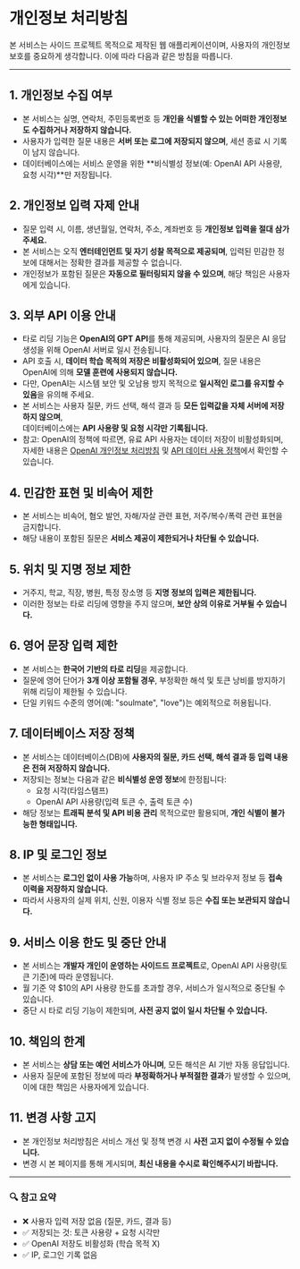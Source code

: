# 개인정보 처리방침

본 서비스는 사이드 프로젝트 목적으로 제작된 웹 애플리케이션이며, 사용자의 개인정보 보호를 중요하게 생각합니다. 이에 따라 다음과 같은 방침을 따릅니다.

---

## 1. 개인정보 수집 여부
- 본 서비스는 실명, 연락처, 주민등록번호 등 **개인을 식별할 수 있는 어떠한 개인정보도 수집하거나 저장하지 않습니다.**
- 사용자가 입력한 질문 내용은 **서버 또는 로그에 저장되지 않으며**, 세션 종료 시 기록이 남지 않습니다.
- 데이터베이스에는 서비스 운영을 위한 **비식별성 정보(예: OpenAI API 사용량, 요청 시각)**만 저장됩니다.

## 2. 개인정보 입력 자제 안내
- 질문 입력 시, 이름, 생년월일, 연락처, 주소, 계좌번호 등 **개인정보 입력을 절대 삼가주세요.**
- 본 서비스는 오직 **엔터테인먼트 및 자기 성찰 목적으로 제공되며**, 입력된 민감한 정보에 대해서는 정확한 결과를 제공할 수 없습니다.
- 개인정보가 포함된 질문은 **자동으로 필터링되지 않을 수 있으며**, 해당 책임은 사용자에게 있습니다.

## 3. 외부 API 이용 안내
- 타로 리딩 기능은 **OpenAI의 GPT API**를 통해 제공되며, 사용자의 질문은 AI 응답 생성을 위해 OpenAI 서버로 일시 전송됩니다.
- API 호출 시, **데이터 학습 목적의 저장은 비활성화되어 있으며**, 질문 내용은 OpenAI에 의해 **모델 훈련에 사용되지 않습니다.**
- 다만, OpenAI는 시스템 보안 및 오남용 방지 목적으로 **일시적인 로그를 유지할 수 있음**을 유의해 주세요.
- 본 서비스는 사용자 질문, 카드 선택, 해석 결과 등 **모든 입력값을 자체 서버에 저장하지 않으며**,  
  데이터베이스에는 **API 사용량 및 요청 시각만 기록됩니다.**
- 참고: OpenAI의 정책에 따르면, 유료 API 사용자는 데이터 저장이 비활성화되며, 자세한 내용은 [OpenAI 개인정보 처리방침](https://openai.com/policies/privacy-policy) 및 [API 데이터 사용 정책](https://openai.com/enterprise-privacy)에서 확인할 수 있습니다.

## 4. 민감한 표현 및 비속어 제한
- 본 서비스는 비속어, 혐오 발언, 자해/자살 관련 표현, 저주/복수/폭력 관련 표현을 금지합니다.
- 해당 내용이 포함된 질문은 **서비스 제공이 제한되거나 차단될 수 있습니다.**

## 5. 위치 및 지명 정보 제한
- 거주지, 학교, 직장, 병원, 특정 장소명 등 **지명 정보의 입력은 제한됩니다.**
- 이러한 정보는 타로 리딩에 영향을 주지 않으며, **보안 상의 이유로 거부될 수 있습니다.**

## 6. 영어 문장 입력 제한
- 본 서비스는 **한국어 기반의 타로 리딩**을 제공합니다.
- 질문에 영어 단어가 **3개 이상 포함될 경우**, 부정확한 해석 및 토큰 낭비를 방지하기 위해 리딩이 제한될 수 있습니다.
- 단일 키워드 수준의 영어(예: "soulmate", "love")는 예외적으로 허용됩니다.

## 7. 데이터베이스 저장 정책
- 본 서비스는 데이터베이스(DB)에 **사용자의 질문, 카드 선택, 해석 결과 등 입력 내용은 전혀 저장하지 않습니다.**
- 저장되는 정보는 다음과 같은 **비식별성 운영 정보**에 한정됩니다:
  - 요청 시각(타임스탬프)
  - OpenAI API 사용량(입력 토큰 수, 출력 토큰 수)
- 해당 정보는 **트래픽 분석 및 API 비용 관리** 목적으로만 활용되며, **개인 식별이 불가능한 형태입니다.**

## 8. IP 및 로그인 정보
- 본 서비스는 **로그인 없이 사용 가능**하며, 사용자 IP 주소 및 브라우저 정보 등 **접속 이력을 저장하지 않습니다.**
- 따라서 사용자의 실제 위치, 신원, 이용자 식별 정보 등은 **수집 또는 보관되지 않습니다.**

## 9. 서비스 이용 한도 및 중단 안내
- 본 서비스는 **개발자 개인이 운영하는 사이드드 프로젝트**로, OpenAI API 사용량(토큰 기준)에 따라 운영됩니다.
- 월 기준 약 $10의 API 사용량 한도를 초과할 경우, 서비스가 일시적으로 중단될 수 있습니다.
- 중단 시 타로 리딩 기능이 제한되며, **사전 공지 없이 일시 차단될 수 있습니다.**

## 10. 책임의 한계
- 본 서비스는 **상담 또는 예언 서비스가 아니며**, 모든 해석은 AI 기반 자동 응답입니다.
- 사용자 질문에 포함된 정보에 따라 **부정확하거나 부적절한 결과**가 발생할 수 있으며, 이에 대한 책임은 사용자에게 있습니다.

## 11. 변경 사항 고지
- 본 개인정보 처리방침은 서비스 개선 및 정책 변경 시 **사전 고지 없이 수정될 수 있습니다.**
- 변경 시 본 페이지를 통해 게시되며, **최신 내용을 수시로 확인해주시기 바랍니다.**

---

### 🔍 참고 요약
- ❌ 사용자 입력 저장 없음 (질문, 카드, 결과 등)
- ✅ 저장되는 것: 토큰 사용량 + 요청 시각만
- ✅ OpenAI 저장도 비활성화 (학습 목적 X)
- ✅ IP, 로그인 기록 없음